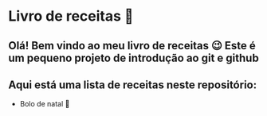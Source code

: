 ﻿
#	Livro de receitas :book:
## Olá! Bem vindo ao meu livro de receitas :wink: Este é um pequeno projeto de introdução ao git e github
## Aqui está uma lista de receitas neste repositório:

- Bolo de natal :birthday:
